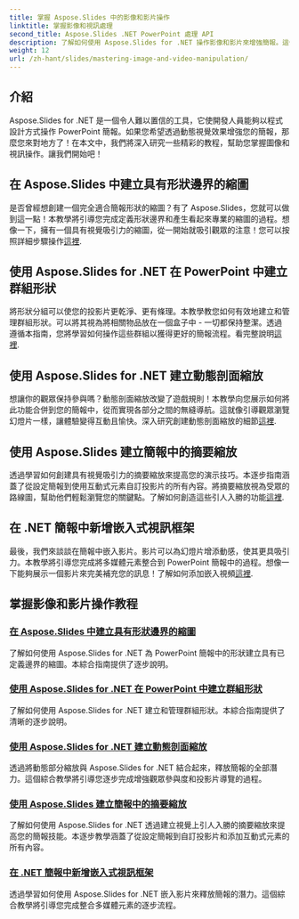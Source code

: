 ```yaml
---
title: 掌握 Aspose.Slides 中的影像和影片操作
linktitle: 掌握影像和視訊處理
second_title: Aspose.Slides .NET PowerPoint 處理 API
description: 了解如何使用 Aspose.Slides for .NET 操作影像和影片來增強簡報。這個綜合指南涵蓋了逐步教程。
weight: 12
url: /zh-hant/slides/mastering-image-and-video-manipulation/
---
```

## 介紹

Aspose.Slides for .NET 是一個令人難以置信的工具，它使開發人員能夠以程式設計方式操作 PowerPoint 簡報。如果您希望透過動態視覺效果增強您的簡報，那麼您來對地方了！在本文中，我們將深入研究一些精彩的教程，幫助您掌握圖像和視訊操作。讓我們開始吧！

## 在 Aspose.Slides 中建立具有形狀邊界的縮圖

是否曾經想創建一個完全適合簡報形狀的縮圖？有了 Aspose.Slides，您就可以做到這一點！本教學將引導您完成定義形狀邊界和產生看起來專業的縮圖的過程。想像一下，擁有一個具有視覺吸引力的縮圖，從一開始就吸引觀眾的注意！您可以按照詳細步驟操作[這裡](./create-thumbnail-bounds-shape/).

## 使用 Aspose.Slides for .NET 在 PowerPoint 中建立群組形狀

將形狀分組可以使您的投影片更乾淨、更有條理。本教學教您如何有效地建立和管理群組形狀。可以將其視為將相關物品放在一個盒子中 - 一切都保持整潔。透過遵循本指南，您將學習如何操作這些群組以獲得更好的簡報流程。看完整說明[這裡](./create-group-shapes/).

## 使用 Aspose.Slides for .NET 建立動態剖面縮放

想讓你的觀眾保持參與嗎？動態剖面縮放改變了遊戲規則！本教學向您展示如何將此功能合併到您的簡報中，從而實現各部分之間的無縫導航。這就像引導觀眾瀏覽幻燈片一樣，讓體驗變得互動且愉快。深入研究創建動態剖面縮放的細節[這裡](./create-dynamic-section-zoom/).

## 使用 Aspose.Slides 建立簡報中的摘要縮放

透過學習如何創建具有視覺吸引力的摘要縮放來提高您的演示技巧。本逐步指南涵蓋了從設定簡報到使用互動式元素自訂投影片的所有內容。將摘要縮放視為受眾的路線圖，幫助他們輕鬆瀏覽您的關鍵點。了解如何創造這些引人入勝的功能[這裡](./create-summary-zoom/).

## 在 .NET 簡報中新增嵌入式視訊框架

最後，我們來談談在簡報中嵌入影片。影片可以為幻燈片增添動感，使其更具吸引力。本教學將引導您完成將多媒體元素整合到 PowerPoint 簡報中的過程。想像一下能夠展示一個影片來完美補充您的訊息！了解如何添加嵌入視頻[這裡](./add-embedded-videos-frame/).

## 掌握影像和影片操作教程
### [在 Aspose.Slides 中建立具有形狀邊界的縮圖](./create-thumbnail-bounds-shape/)
了解如何使用 Aspose.Slides for .NET 為 PowerPoint 簡報中的形狀建立具有已定義邊界的縮圖。本綜合指南提供了逐步說明。
### [使用 Aspose.Slides for .NET 在 PowerPoint 中建立群組形狀](./create-group-shapes/)
了解如何使用 Aspose.Slides for .NET 建立和管理群組形狀。本綜合指南提供了清晰的逐步說明。
### [使用 Aspose.Slides for .NET 建立動態剖面縮放](./create-dynamic-section-zoom/)
透過將動態部分縮放與 Aspose.Slides for .NET 結合起來，釋放簡報的全部潛力。這個綜合教學將引導您逐步完成增強觀眾參與度和投影片導覽的過程。
### [使用 Aspose.Slides 建立簡報中的摘要縮放](./create-summary-zoom/)
了解如何使用 Aspose.Slides for .NET 透過建立視覺上引人入勝的摘要縮放來提高您的簡報技能。本逐步教學涵蓋了從設定簡報到自訂投影片和添加互動式元素的所有內容。
### [在 .NET 簡報中新增嵌入式視訊框架](./add-embedded-videos-frame/)
透過學習如何使用 Aspose.Slides for .NET 嵌入影片來釋放簡報的潛力。這個綜合教學將引導您完成整合多媒體元素的逐步流程。